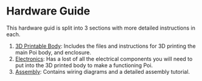# Hardware Guide

This hardware guid is split into 3 sections with more detailed instructions in each.

1. [3D Printable Body](./3D%20Printable%20Body/): Includes the files and instructions for 3D printing the main Poi body, and enclosure.
1. [Electronics](./Electronics/): Has a lost of all the electrical components you will need to put into the 3D printed body to make a functioning Poi.
1. [Assembly](): Contains wiring diagrams and a detailed assembly tutorial.
